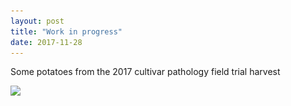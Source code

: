 ```yaml
---
layout: post
title: "Work in progress"
date: 2017-11-28
---
```


Some potatoes from the 2017 cultivar pathology field trial harvest

![](<IMG HEIGHT="250" WIDTH="300" src=/_posts/IMG_2208.JPG align=center>)
